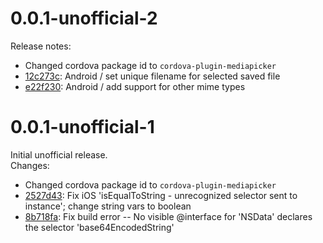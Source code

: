 # 0.0.1-unofficial-2

Release notes:

 *  Changed cordova package id to ``cordova-plugin-mediapicker``
 *  [12c273c](https://github.com/TanaseButcaru/cordova-plugin-mediapicker-unofficial/commit/12c273cf48cf43c330358129516738ab42041e8d): Android / set unique filename for selected saved file
 *  [e22f230](https://github.com/TanaseButcaru/cordova-plugin-mediapicker-unofficial/commit/e22f230128246d98c0c1faf843565487f1c381e7): Android / add support for other mime types

# 0.0.1-unofficial-1

Initial unofficial release.  
Changes:

 *  Changed cordova package id to ``cordova-plugin-mediapicker``
 *  [2527d43](https://github.com/TanaseButcaru/cordova-plugin-mediapicker/commit/2527d43ab66349109b20e13733e5c225d237deba): Fix iOS 'isEqualToString - unrecognized selector sent to instance'; change string vars to boolean
 *  [8b718fa](https://github.com/TanaseButcaru/cordova-plugin-mediapicker/commit/8b718fa205535c4619b334852a5672f7c7ca1828): Fix build error -- No visible @interface for 'NSData' declares the selector 'base64EncodedString'
